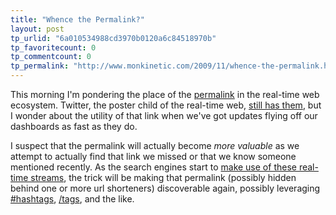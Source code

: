 ```yaml
---
title: "Whence the Permalink?"
layout: post
tp_urlid: "6a010534988cd3970b0120a6c84518970b"
tp_favoritecount: 0
tp_commentcount: 0
tp_permalink: "http://www.monkinetic.com/2009/11/whence-the-permalink.html"
---
```

This morning I'm pondering the place of the [permalink](http://en.wikipedia.org/wiki/Permalink) in the real-time web ecosystem. Twitter, the poster child of the real-time web, [still has them](http://twitter.com/steveivy/status/5975472955), but I wonder about the utility of that link when we've got updates flying off our dashboards as fast as they do.

I suspect that the permalink will actually become *more valuable* as we attempt to actually find that link we missed or that we know someone mentioned recently. As the search engines start to [make use of these real-time streams](http://www.betanews.com/article/Twitter-hooks-up-with-Google-Bing/1256162819), the trick will be making that permalink (possibly hidden behind one or more url shorteners) discoverable again, possibly leveraging [#hashtags](http://factoryjoe.com/blog/2007/08/25/groups-for-twitter-or-a-proposal-for-twitter-tag-channels/), [/tags](http://factoryjoe.com/blog/2009/11/08/new-microsyntax-for-twitter-three-pointers-and-the-slasher/), and the like.
